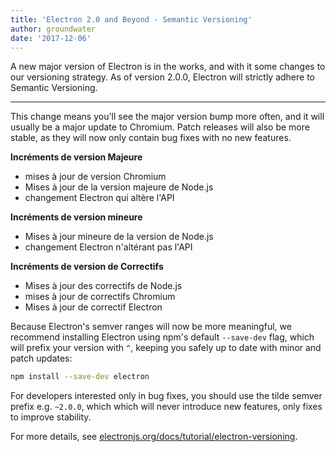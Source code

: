 ```yaml
---
title: 'Electron 2.0 and Beyond - Semantic Versioning'
author: groundwater
date: '2017-12-06'
---
```


A new major version of Electron is in the works, and with it some changes to our versioning strategy. As of version 2.0.0, Electron will strictly adhere to Semantic Versioning.

---

This change means you'll see the major version bump more often, and it will usually be a major update to Chromium. Patch releases will also be more stable, as they will now only contain bug fixes with no new features.

**Incréments de version Majeure**

* mises à jour de version Chromium
* Mises à jour de la version majeure de Node.js
* changement Electron qui altère l'API

**Incréments de version mineure**

* Mises à jour mineure de la version de Node.js
* changement Electron n'altérant pas l'API

**Incréments de version de Correctifs**

* Mises à jour des correctifs de Node.js
* mises à jour de correctifs Chromium
* Mises à jour de correctif Electron

Because Electron's semver ranges will now be more meaningful, we recommend installing Electron using npm's default `--save-dev` flag, which will prefix your version with `^`, keeping you safely up to date with minor and patch updates:

```sh
npm install --save-dev electron
```

For developers interested only in bug fixes, you should use the tilde semver prefix e.g. `~2.0.0`, which which will never introduce new features, only fixes to improve stability.

For more details, see [electronjs.org/docs/tutorial/electron-versioning](https://electronjs.org/docs/tutorial/electron-versioning).
